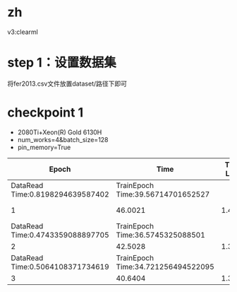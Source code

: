 # zh
v3:clearml

# step 1：设置数据集
将fer2013.csv文件放置dataset/路径下即可

# checkpoint 1
- 2080Ti+Xeon(R) Gold 6130H
- num_works=4&batch_size=128
- pin_memory=True

|Epoch  |  Time  |  Train Loss    |  Train ACC    |   Val Loss     |   Val ACC||
|--|--|--|--|--|--|--|
|DataRead Time:0.8198294639587402      |  TrainEpoch Time:39.56714701652527|
|1       | 46.0021       |  1.4024     |     24.4202     |    1.8094      |    24.5751     |    saves best|
|DataRead Time:0.4743359088897705    |    TrainEpoch Time:36.5745325088501|
|2       | 42.5028       |  1.3385     |     24.9566      |   1.7989      |    24.4915      |   |
|DataRead Time:0.5064108371734619     |   TrainEpoch Time:34.721256494522095|
|3       | 40.6404       |  1.3371     |     24.9824      |   1.7983      |    24.4636 ||
